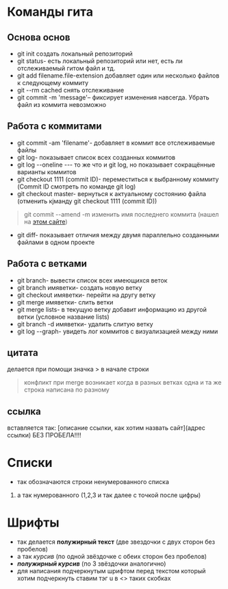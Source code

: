 # Команды гита
## Основа основ
* git init      создать локальный репозиторий
* git status- есть локальный репозиторий или нет, есть ли отслеживаемый гитом файл и тд.
* git add filename.file-extension    добавляет один или несколько файлов к следующему коммиту
* git --rm cached <file>             снять отслеживание        
* git commit -m 'message'– фиксирует изменения навсегда. Убрать файл из коммита невозможно
## Работа с коммитами
* git commit -am 'filename'- добавляет в коммит все отслеживаемые файлы
* git log- показывает список всех созданных коммитов
* git log --oneline  --- то же что и git log, но показывает cокращённые варианты коммитов 
* git checkout 1111 (commit ID)- переместиться к выбранному коммиту (Commit ID смотреть по команде git log)
* git checkout master- вернуться к актуальному состоянию файла (отменить кjманду git checkout 1111 (commit ID))
> git commit --amend -m  изменить имя последнего коммита (нашел на [этом сайте](https://learnxinyminutes.com/docs/ru-ru/markdown-ru/#links))   
* git diff- показывает отличия между двумя параллельно созданными файлами в одном проекте   
## Работа с ветками
* git branch- вывести список всех имеющихся веток
* git branch имяветки- создать новую ветку
* git checkout имяветки- перейти на другу ветку
* git merge имяветки- слить ветки
* git merge lists- в текущую ветку добавит информацию из другой ветки (условное название lists)
* git branch -d имяветки- удалить слитую ветку
* git log --graph- увидеть лог коммитов с визуализацией между ними
## цитата
делается при помощи значка > в начале строки 
> конфликт при merge возникает когда в разных ветках одна и та же строка написана по разному
## ссылка
вставляется так: [описание ссылки, как хотим назвать сайт](адрес ссылки) БЕЗ ПРОБЕЛА!!!!
# Списки
* так обозначаются строки ненумерованного списка
1. а так нумерованного (1,2,3 и так далее с точкой после цифры)
# Шрифты
* так делается **полужирный текст** (две звездочки с двух сторон без пробелов)
* а так *курсив* (по одной звёздочке с обеих сторон без пробелов)
* ***полужирный курсив*** (по 3 звёздочки аналогично)
* для написания подчеркнутым шрифтом перед текстом который хотим подчеркнуть ставим тэг u в <> таких скобках